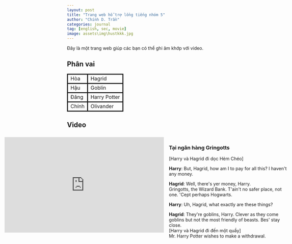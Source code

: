 ```yaml
---
layout: post
title: "Trang web hỗ trợ lồng tiếng nhóm 5"
author: "Chính D. Trần"
categories: journal
tag: [english, sec, movie]
image: assets\img\hustkkk.jpg
---
```

Đây là một trang web giúp các bạn có thể ghi âm khớp với video.

## Phân vai
<style>
    td{
        border: solid;
    }
    .row {
        display: flex;
        width: 95vw;
        margin-left: 50%;
        transform: translateX(-50%);  
    }
    .col {
        padding: 0.5rem;
        height: 20rem;
    }
</style>
<table>
<tr>
<td>Hòa</td>
<td>Hagrid</td>
</tr>
<tr>
<td>Hậu</td>
<td>Goblin</td>
</tr>
<tr>
<td>Đăng</td>
<td>Harry Potter</td>
</tr>
<tr>
<td>Chính</td>
<td>Olivander</td>
</tr>
</table>

## Video
<div class="row">
<div class="col" style="width:55%">
<iframe width="500" height="300" src="https://www.youtube.com/embed/nnD8FKXzIGs?si=xU-nhvEGw6fSbGND&amp;start=418" title="YouTube video player" frameborder="0" allow="accelerometer; autoplay; clipboard-write; encrypted-media; gyroscope; picture-in-picture; web-share" allowfullscreen></iframe>
</div>
<div class="col" style="overflow:auto; width:45%">

### Tại ngân hàng Gringotts
[Harry và Hagrid đi dọc Hẻm Chéo]

**Harry**: But, Hagrid, how am I to pay for all this? I haven't any money.

**Hagrid**: Well, there's yer money, Harry.\
Gringotts, the Wizard Bank. T'ain't no safer place, not one. 'Cept perhaps Hogwarts.

**Harry**: Uh, Hagrid, what exactly are these things?

**Hagrid**: They're goblins, Harry. Clever as they come goblins but not the most friendly of beasts. Bes' stay close.\
[Harry và Hagrid đi đến một quầy]\
Mr. Harry Potter wishes to make a withdrawal.

[Yêu tinh nhìn lên]

**Goblin**: And does Mr. Harry Potter have his key?

**Hagrid**: Oh, wait a minute. Got it here somewhere. Ha! There's the little devil.\
[Thì thầm] Oh, and there's something else as well.\
[Lấy ra một bức thư] Professor Dumbledore gave me this.\
[Hagrid đưa yêu tinh bức thư] It's about You-Know-What in vault You-Know-Which.

**Goblin**: Very well.

[Mọi người đi xuống tầng hầm]

**Griphook(Tên yêu tinh)**: Vault 687. Lamp, please.\
[Hagrid đưa yêu tinh cái đèn] Key, please.\
[Hagrid đưa yêu tinh chìa khóa và mở hầm.]

**Hagrid**: Didn't think yer mum and dad will leave you with nothing now, did yeh?

[Họ tiếp tục đi xuống hầm]

**Griphook**: Vault 713.

**Harry**: What's in there, Hagrid?

**Hagrid**: Can't tell yeh, Harry. It's Hogwarts business. Very secret.

**Griphook**: Stand back.\
[Mở cửa hầm]

**Hagrid**: Bes' not to mention this to anyone, Harry.\
[Harry gật đầu]

### Tại cửa hàng đũa thần Olivanders
[Hai người tiếp tục đi trên Hẻm Chéo và tiếp tục đi mua đồ]

**Harry**: I still need... a wand.

**Hagrid**: A wand? Well, yeh'll want Ollivanders. [chỉ về phía cửa hàng]<br>
There ain't no place better. Why don't you run along there and wait. I just got one more thing I got to do. Won't be long.

[Harry đi vào cửa hàng]

**Harry**: [Nhẹ nhàng] Hello? Hello?

[Olivander xuất hiện]

**Ollivander**: I wondered when I'd be seeing you, Mr. Potter. It seems only yesterday that your mother and father were in here buying their first wands.

[Chọn đũa thần] Ah. Here we are.\ [Harry cầm đũa nhưng không có gì]\ Well, give it a wave.\
[Harry vẩy đũa thần và làm rất nhiều hộp rơi xuống. Sợ hãi, Harry nhanh chống trả đũa về chỗ cũ]\
Apparently not. [lấy đũa từ trong hộp] Perhaps this.\
[Harry làm vỡ một cái bình]\
No, no, definitely not! No matter. [định lấy đũa thần nhưng dừng lại suy nghĩ ] I wonder...\
[Ollivander đưa đũa thần cho Harry, đũa thần phát sáng khiến Ollivander suy nghĩ]\
Curious. Very curious.

**Harry**: Sorry, but what's curious?

**Ollivander**: [kiểm tra đôi đũa của Harry] I remember every wand I've ever sold, Mr. Potter. It just so happens that the phoenix, whose tail feather resides in your wand gave another feather, just one other. It is curious that you should be destined for this wand when its brother gave you that scar. [chỉ về phía vết sẹo trên đầu Harry]

**Harry**: And who owned that wand?

**Ollivander**: We do not speak his name. The wand chooses the wizard, Mr. Potter. It's not always clear why. But I think it is clear that we can expect great things from you. After all, He-Who-Must-Not-Be-Named did great things. Terrible, yes, but great. [đưa đũa thần cho Hary]

[Harry nghe thấy tiếng gõ cửa.]

**Hagrid**: Harry! Harry! Happy birthday! [Tay cầm con cú Hedwig.]

**Harry**: [kinh ngạc] Wow.

</div>
</div>

